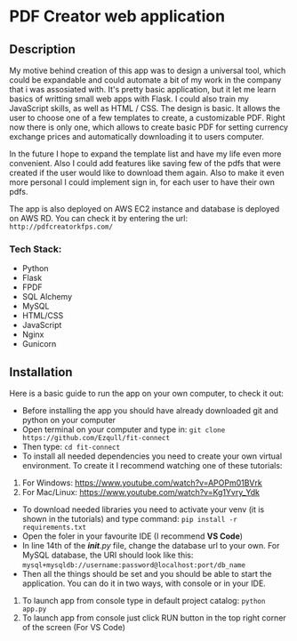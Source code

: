 # PDF Creator web application

## Description

My motive behind creation of this app was to design a universal tool, which could be expandable and could automate a bit of my work in the company that i was assosiated with. It's pretty basic application, but it let me learn basics of writting small web apps with Flask. I could also train my JavaScript skills, as well as HTML / CSS. The design is basic. It allows the user to choose one of a few templates to create, a customizable PDF. Right now there is only one, which allows to create basic PDF for setting currency exchange prices and automatically downloading it to users computer.

In the future I hope to expand the template list and have my life even more convenient. Also I could add features like saving few of the pdfs that were created if the user would like to download them again. Also to make it even more personal I could implement sign in, for each user to have their own pdfs.

The app is also deployed on AWS EC2 instance and database is deployed on AWS RD. You can check it by entering the url: `http://pdfcreatorkfps.com/`

### Tech Stack:
- Python
- Flask
- FPDF
- SQL Alchemy
- MySQL
- HTML/CSS
- JavaScript
- Nginx
- Gunicorn

## Installation

Here is a basic guide to run the app on your own computer, to check it out:

- Before installing the app you should have already downloaded git and python on your computer
- Open terminal on your computer and type in: 
  `git clone https://github.com/Ezqull/fit-connect`
- Then type: 
  `cd fit-connect`
- To install all needed dependencies you need to create your own virtual environment. To create it I recommend watching one of these tutorials:
1. For Windows: https://www.youtube.com/watch?v=APOPm01BVrk
2. For Mac/Linux: https://www.youtube.com/watch?v=Kg1Yvry_Ydk
- To download needed libraries you need to activate your venv (it is shown in the tutorials) and type command:
  `pip install -r requirements.txt`
- Open the foler in your favourite IDE (I recommend **VS Code**)
- In line 14th of the *__init__.py* file, change the database url to your own. For MySQL database, the URI should look like this: `mysql+mysqldb://username:password@localhost:port/db_name`
- Then all the things should be set and you should be able to start the application. You can do it in two ways, with console or in your IDE.
1. To launch app from console type in default project catalog:
`python app.py`
2. To launch app from console just click RUN button in the top right corner of the screen (For VS Code)